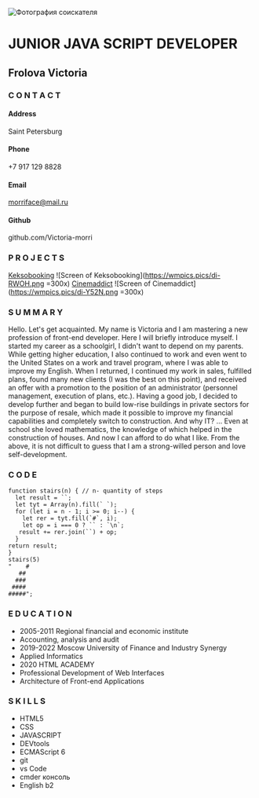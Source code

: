 ![Фотография соискателя](https://wmpics.pics/di-8NID.jpg)
# JUNIOR JAVA SCRIPT DEVELOPER
## Frolova Victoria
### C O N T A C T
#### Address
Saint Petersburg
#### Phone
+7 917 129 8828
#### Email
morriface@mail.ru
#### Github
github.com/Victoria-morri
### P R O J E C T S
[Keksobooking](https://github.com/Victoria-morri/1356951-keksobooking-21)
![Screen of Keksobooking](https://wmpics.pics/di-RWOH.png =300x)
[Cinemaddict](https://github.com/Victoria-morri/1356951-cinemaddict-13)
![Screen of Cinemaddict](https://wmpics.pics/di-Y52N.png =300x)
### S U M M A R Y
Hello. Let's get acquainted. My name is Victoria and I am mastering a new profession of front-end developer. Here I will briefly introduce myself.
I started my career as a schoolgirl, I didn't want to depend on my parents. While getting higher education, I also continued to work and even went to the United States on a work and travel program, where I was able to improve my English. When I returned, I continued my work in sales, fulfilled plans, found many new clients (I was the best on this point), and received an offer with a promotion to the position of an administrator (personnel management, execution of plans, etc.).
Having a good job, I decided to develop further and began to build low-rise buildings in private sectors for the purpose of resale, which made it possible to improve my financial capabilities and completely switch to construction. And why IT? ...
Even at school she loved mathematics, the knowledge of which helped in the construction of houses. And now I can afford to do what I like.
From the above, it is not difficult to guess that I am a strong-willed person and love self-development.
### C O D E
```
function stairs(n) { // n- quantity of steps
  let result = ``;
  let tyt = Array(n).fill(` `);
  for (let i = n - 1; i >= 0; i--) {
    let rer = tyt.fill(`#`, i);
    let op = i === 0 ? `` : `\n`;
   result += rer.join(``) + op;
  }
return result;
}
stairs(5)
"    #
   ##
  ###
 ####
#####";
```
### E D U C A T I O N
* 2005-2011 Regional financial and economic institute
 * Accounting, analysis and audit
* 2019-2022 Moscow University of Finance and Industry Synergy
 * Applied Informatics
* 2020 HTML ACADEMY
 * Professional Development of Web Interfaces
 * Architecture of Front-end Applications
### S K I L L S
* HTML5
* CSS
* JAVASCRIPT
* DEVtools
* ECMAScript 6
* git
* vs Code
* cmder консоль
* English b2